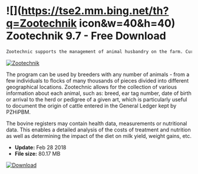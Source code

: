 # ![](https://tse2.mm.bing.net/th?q=Zootechnik icon&w=40&h=40) Zootechnik 9.7 - Free Download

```sh
Zootechnic supports the management of animal husbandry on the farm. Currently, it is intended for dairy and beef cattle breeders.
```
[![Zootechnik](https:https://tse4.mm.bing.net/th?id=OIP.CSab1BeJ0_AjgHwcMBiSrAHaFt&pid=Api)](https://softexe.net/win/business/other/zootechnik:pRfpd.html)

The program can be used by breeders with any number of animals - from a few individuals to flocks of many thousands of pieces divided into different geographical locations. Zootechnic allows for the collection of various information about each animal, such as: breed, ear tag number, date of birth or arrival to the herd or pedigree of a given art, which is particularly useful to document the origin of cattle entered in the General Ledger kept by PZHiPBM.
 
 The bovine registers may contain health data, measurements or nutritional data. This enables a detailed analysis of the costs of treatment and nutrition as well as determining the impact of the diet on milk yield, weight gains, etc.


- **Update:** Feb 28 2018
- **File size:** 80.17 MB

[![Download](https://cdn.softexe.net/static/img/download.png)](https://softexe.net/win/business/other/zootechnik:pRfpd.html)

